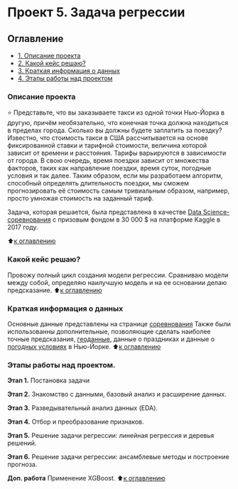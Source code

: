 # Проект 5. Задача регрессии

## Оглавление

- [1. Описание проекта](#описание-проекта)
- [2. Какой кейс решаю?](#какой-кейс-решаю)
- [3. Краткая информация о данных](#краткая-информация-о-данных)
- [4. Этапы работы над проектом](#этапы-работы-над-проектом)

### Описание проекта

⭐ Представьте, что вы заказываете такси из одной точки Нью-Йорка в другую, причём необязательно, что конечная точка должна находиться в пределах города. Сколько вы должны будете заплатить за поездку?
Известно, что стоимость такси в США рассчитывается на основе фиксированной ставки и тарифной стоимости, величина которой зависит от времени и расстояния. Тарифы варьируются в зависимости от города.
В свою очередь, время поездки зависит от множества факторов, таких как направление поездки, время суток, погодные условия и так далее.
Таким образом, если мы разработаем алгоритм, способный определять длительность поездки, мы сможем прогнозировать её стоимость самым тривиальным образом, например, просто умножая стоимость на заданный тариф.

Задача, которая решается, была представлена в качестве [Data Science-соревнования](https://www.kaggle.com/competitions/nyc-taxi-trip-duration/overview) с призовым фондом в 30 000 $ на платформе Kaggle в 2017 году.

⬆️[к оглавлению](#оглавление)

### Какой кейс решаю?

Провожу полный цикл создания модели регрессии. Сравниваю модели между собой, определяю наилучшую модель и на ее основании делаю предсказание.
⬆️[к оглавлению](#оглавление)

### Краткая информация о данных

Основные данные представлены на странице [соревнования](https://www.kaggle.com/competitions/nyc-taxi-trip-duration/overview)
Также были использованны дополнительные, позволяющие сделать наиболее точные предсказания, [геоданные](https://drive.google.com/file/d/1ecWjor7Tn3HP7LEAm5a0B_wrIfdcVGwR/view), данные о праздниках и данные о [погодных условиях](https://lms.skillfactory.ru/asset-v1:SkillFactory+DST-3.0+28FEB2021+type@asset+block@weather_data.zip) в Нью-Йорке.
⬆️[к оглавлению](#оглавление)

### Этапы работы над проектом.

**Этап 1.**
Постановка задачи

**Этап 2.**
Знакомство с данными, базовый анализ и расширение данных.

**Этап 3.**
Разведывательный анализ данных (EDA).

**Этап 4.**
Отбор и преобразование признаков.

**Этап 5.**
Решение задачи регрессии: линейная регрессия и деревья решений.

**Этап 6.**
Решение задачи регрессии: ансамблевые методы и построение прогноза.

**Доп. работа**
Применение XGBoost.
⬆️[к оглавлению](#оглавление)

